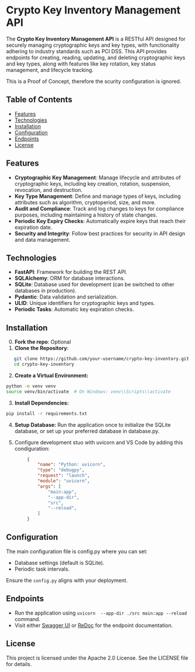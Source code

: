 # Crypto Key Inventory Management API

The **Crypto Key Inventory Management API** is a RESTful API designed for securely managing cryptographic keys and key types, with functionality adhering to industry standards such as PCI DSS. This API provides endpoints for creating, reading, updating, and deleting cryptographic keys and key types, along with features like key rotation, key status management, and lifecycle tracking.

This is a Proof of Concept, therefore the scurity configuration is ignored.

## Table of Contents

- [Features](#features)
- [Technologies](#technologies)
- [Installation](#installation)
- [Configuration](#configuration)
- [Endpoints](#endpoints)
- [License](#license)

## Features

- **Cryptographic Key Management**: Manage lifecycle and attributes of cryptographic keys, including key creation, rotation, suspension, revocation, and destruction.
- **Key Type Management**: Define and manage types of keys, including attributes such as algorithm, cryptoperiod, size, and more.
- **Audit and Compliance**: Track and log changes to keys for compliance purposes, including maintaining a history of state changes.
- **Periodic Key Expiry Checks**: Automatically expire keys that reach their expiration date.
- **Security and Integrity**: Follow best practices for security in API design and data management.

## Technologies

- **FastAPI**: Framework for building the REST API.
- **SQLAlchemy**: ORM for database interactions.
- **SQLite**: Database used for development (can be switched to other databases in production).
- **Pydantic**: Data validation and serialization.
- **ULID**: Unique identifiers for cryptographic keys and types.
- **Periodic Tasks**: Automatic key expiration checks.

## Installation

0. **Fork the repo**: Optional
1. **Clone the Repository**:

```bash
   git clone https://github.com/your-username/crypto-key-inventory.git
   cd crypto-key-inventory
```

2. **Create a Virtual Environment:**

```bash
python -m venv venv
source venv/bin/activate  # On Windows: venv\\Scripts\\activate
```

3. **Install Dependencies:**

```bash
pip install -r requirements.txt
```

4. **Setup Database:** Run the application once to initialize the SQLite database, or set up your preferred database in database.py.

5. Configure development stuo with uvicorn and VS Code by adding this condiguration:

```json
        {
            "name": "Python: uvicorn",
            "type": "debugpy",
            "request": "launch",
            "module": "uvicorn",
            "args": [
                "main:app",
                "--app-dir",
                "src",
                "--reload",
            ]
        }
```

## Configuration

The main configuration file is config.py where you can set:

- Database settings (default is SQLite).
- Periodic task intervals.

Ensure the `config.py` aligns with your deployment.

## Endpoints

- Run the application using `uvicorn  --app-dir ./src main:app --reload` command.
- Visit either [Swagger UI](http://127.0.0.1:8000/docs) or [ReDoc](http://127.0.0.1:8000/redoc) for the endpoint documentation.

## License

This project is licensed under the Apache 2.0 License. See the LICENSE file for details.
